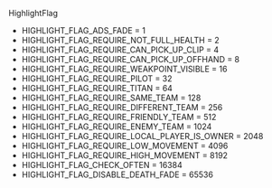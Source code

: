 HighlightFlag
* HIGHLIGHT_FLAG_ADS_FADE = 1
* HIGHLIGHT_FLAG_REQUIRE_NOT_FULL_HEALTH = 2
* HIGHLIGHT_FLAG_REQUIRE_CAN_PICK_UP_CLIP = 4
* HIGHLIGHT_FLAG_REQUIRE_CAN_PICK_UP_OFFHAND = 8
* HIGHLIGHT_FLAG_REQUIRE_WEAKPOINT_VISIBLE = 16
* HIGHLIGHT_FLAG_REQUIRE_PILOT = 32
* HIGHLIGHT_FLAG_REQUIRE_TITAN = 64
* HIGHLIGHT_FLAG_REQUIRE_SAME_TEAM = 128
* HIGHLIGHT_FLAG_REQUIRE_DIFFERENT_TEAM = 256
* HIGHLIGHT_FLAG_REQUIRE_FRIENDLY_TEAM = 512
* HIGHLIGHT_FLAG_REQUIRE_ENEMY_TEAM = 1024
* HIGHLIGHT_FLAG_REQUIRE_LOCAL_PLAYER_IS_OWNER = 2048
* HIGHLIGHT_FLAG_REQUIRE_LOW_MOVEMENT = 4096
* HIGHLIGHT_FLAG_REQUIRE_HIGH_MOVEMENT = 8192
* HIGHLIGHT_FLAG_CHECK_OFTEN = 16384
* HIGHLIGHT_FLAG_DISABLE_DEATH_FADE = 65536